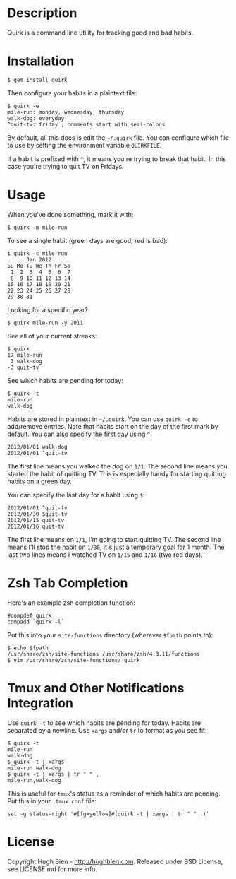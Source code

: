 Description
===========

Quirk is a command line utility for tracking good and bad habits.

Installation
============

    $ gem install quirk

Then configure your habits in a plaintext file:

    $ quirk -e
    mile-run: monday, wednesday, thursday
    walk-dog: everyday
    ^quit-tv: friday ; comments start with semi-colons

By default, all this does is edit the `~/.quirk` file.  You can configure
which file to use by setting the environment variable `QUIRKFILE`.

If a habit is prefixed with `^`, it means you're trying to break that habit.
In this case you're trying to quit TV on Fridays.


Usage
=====

When you've done something, mark it with:

    $ quirk -m mile-run

To see a single habit (green days are good, red is bad):

    $ quirk -c mile-run
          Jan 2012
    Su Mo Tu We Th Fr Sa
     1  2  3  4  5  6  7
     8  9 10 11 12 13 14
    15 16 17 18 19 20 21
    22 23 24 25 26 27 28
    29 30 31

Looking for a specific year?

    $ quirk mile-run -y 2011

See all of your current streaks:

    $ quirk
    17 mile-run
     3 walk-dog
    -3 quit-tv

See which habits are pending for today:

    $ quirk -t
    mile-run
    walk-dog

Habits are stored in plaintext in `~/.quirk`.  You can use `quirk -e` to
add/remove entries.  Note that habits start on the day of the first mark
by default.  You can also specify the first day using `^`:

    2012/01/01 walk-dog
    2012/01/01 ^quit-tv

The first line means you walked the dog on `1/1`.  The second line means you
started the habit of quitting TV.  This is especially handy for starting
quitting habits on a green day.

You can specify the last day for a habit using `$`:

    2012/01/01 ^quit-tv
    2012/01/30 $quit-tv
    2012/01/15 quit-tv
    2012/01/16 quit-tv

The first line means on `1/1`, I'm going to start quitting TV.  The second line
means I'll stop the habit on `1/30`, it's just a temporary goal for 1 month.
The last two lines means I watched TV on `1/15` and `1/16` (two red days).

Zsh Tab Completion
==================

Here's an example zsh completion function:

    #compdef quirk
    compadd `quirk -l`

Put this into your `site-functions` directory (wherever `$fpath` points to):

    $ echo $fpath
    /usr/share/zsh/site-functions /usr/share/zsh/4.3.11/functions
    $ vim /usr/share/zsh/site-functions/_quirk

Tmux and Other Notifications Integration
========================================

Use `quirk -t` to see which habits are pending for today.  Habits are separated
by a newline.  Use `xargs` and/or `tr` to format as you see fit:

    $ quirk -t
    mile-run
    walk-dog
    $ quirk -t | xargs
    mile-run walk-dog
    $ quirk -t | xargs | tr " " ,
    mile-run,walk-dog

This is useful for `tmux`'s status as a reminder of which habits are pending.
Put this in your `.tmux.conf` file:

    set -g status-right '#[fg=yellow]#(quirk -t | xargs | tr " " ,)'

License
=======

Copyright Hugh Bien - http://hughbien.com.
Released under BSD License, see LICENSE.md for more info.
